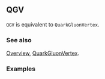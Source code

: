 ## QGV

`QGV` is equivalent to `QuarkGluonVertex`.

### See also

[Overview](Extra/FeynCalc.md), [QuarkGluonVertex](QuarkGluonVertex.md).

### Examples
